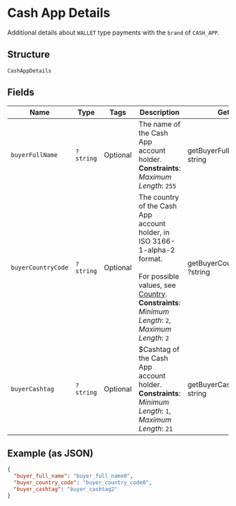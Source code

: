 
# Cash App Details

Additional details about `WALLET` type payments with the `brand` of `CASH_APP`.

## Structure

`CashAppDetails`

## Fields

| Name | Type | Tags | Description | Getter | Setter |
|  --- | --- | --- | --- | --- | --- |
| `buyerFullName` | `?string` | Optional | The name of the Cash App account holder.<br>**Constraints**: *Maximum Length*: `255` | getBuyerFullName(): ?string | setBuyerFullName(?string buyerFullName): void |
| `buyerCountryCode` | `?string` | Optional | The country of the Cash App account holder, in ISO 3166-1-alpha-2 format.<br><br>For possible values, see [Country](entity:Country).<br>**Constraints**: *Minimum Length*: `2`, *Maximum Length*: `2` | getBuyerCountryCode(): ?string | setBuyerCountryCode(?string buyerCountryCode): void |
| `buyerCashtag` | `?string` | Optional | $Cashtag of the Cash App account holder.<br>**Constraints**: *Minimum Length*: `1`, *Maximum Length*: `21` | getBuyerCashtag(): ?string | setBuyerCashtag(?string buyerCashtag): void |

## Example (as JSON)

```json
{
  "buyer_full_name": "buyer_full_name0",
  "buyer_country_code": "buyer_country_code0",
  "buyer_cashtag": "buyer_cashtag2"
}
```


